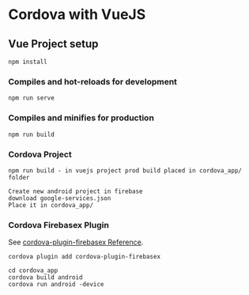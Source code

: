
# Cordova with VueJS 

## Vue Project setup
```
npm install
```

### Compiles and hot-reloads for development
```
npm run serve
```

### Compiles and minifies for production
```
npm run build
```

### Cordova Project 
 ```
 npm run build - in vuejs project prod build placed in cordova_app/ folder
```

 ```
Create new android project in firebase
download google-services.json 
Place it in cordova_app/
```

 ### Cordova Firebasex Plugin 
See [cordova-plugin-firebasex Reference](https://github.com/dpa99c/cordova-plugin-firebasex).
```
cordova plugin add cordova-plugin-firebasex
```

 ```
cd cordova_app
cordova build android
cordova run android -device 
```

